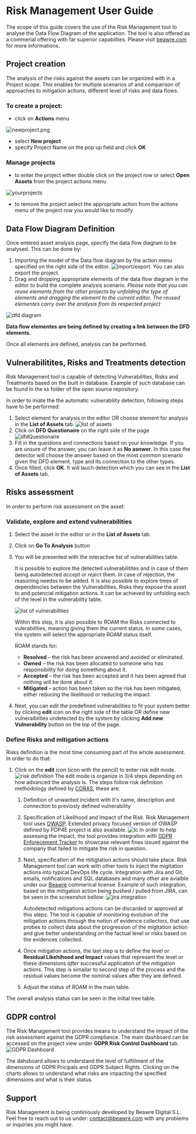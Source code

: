 # Risk Management User Guide

The scope of this guide covers the use of the Risk Management tool to analyse the Data Flow Diagram of the application. The tool is also offered as a commerial offering with far superior capabilties. Please visit [beawre.com](https://beawre.com) for more informations.

## Project creation

The analysis of the risks against the assets can be organized with in a Project scope. This enables for multiple scenarios of and comparison of approaches to mitigation actions, different level of risks and data flows.

### To create a project:

- click on **Actions** menu

![newproject.png](newproject.png)

- select **New project**
- specify Project Name on the pop up field and click **OK**

### Manage projects

- to enter the project either double click on the project row or select **Open Assets** from the project actions menu

![yourprojects](yourprojects.png)

- to remove the project select the appropriate action from the actions menu of the project row you would like to modify

## Data Flow Diagram Definition

Once entered asset analysis page, specify the data flow diagram to be analysed. This can be done by:

1. Importing the model of the Data flow diagram by the action menu specified on the right side of the editor. ![import/export](saveExport.png). You can also export the project.
1. Drag and dropping appropriate elements of the data flow diagram in the editor to build the complete analysis scenario. _Please note that you can reuse elements from the other projects by unfolding the type of elements and dragging the element to the current editor. The reused elementes carry over the analysis from its respected project_

![dfd diagram](dfdDiagram.png)

**Data flow elementes are being defined by creating a link between the DFD elements.**

Once all elements are defined, analysis can be performed.

## Vulnerabilitites, Risks and Treatments detection

Risk Management tool is capable of detecting Vulnerabilities, Risks and Treatments based on the built in database. Example of such database can be found in the `kb` folder of the open source repository.

In order to iniate the the automatic vulnerability detection, following steps have to be performed:

1. Select element for analysis in the editor OR choose element for analysis in the **List of Assets** tab.
   ![list of assets](list_of_assets.png)
1. Click on **DFD Questionaire** on the right side of the page
   ![dfdQuestionaire](dfdQuestionaire.png)
1. Fill in the questions and connections based on your knowledge. If you are unsure of the answer, you can leave it as **No asnwer**. In this case the detector will choose the answer based on the most common scenario given the DFD element, type and its connection to the other types.
1. Once filled, click **OK**. It will lauch detection which you can see in the **List of Assets** tab.

## Risks assessment

In order to perform risk assessment on the asset:

### Validate, explore and extend vulnerabilities

1. Select the asset in the editor or in the **List of Assets** tab.
1. Click on **Go To Analysis** button
1. You will be presented with the interactive list of vulnerabilities table.

   It is possible to explore the detected vulnerabilitites and in case of them being autodetected _accept_ or _reject_ them. In case of rejection, the reasoning needss to be added. It is also possible to explore trees of dependencies between the Vulnerabilities, Risks they expose the asset to and potencial mitigation actions. It can be achieved by unfolding each of the level in the vulnerability table.

   ![list of vulnerabilities](listOfVulnerabilities.png)

   Within this step, it is also possible to ROAM the Risks connected to vulerabilities, meaning giving them the current status. In some cases, the system will select the appropriate ROAM status itself.

   ROAM stands for:

   - **Resolved** – the risk has been answered and avoided or eliminated.
   - **Owned** – the risk has been allocated to someone who has responsibility for doing something about it.
   - **Accepted** – the risk has been accepted and it has been agreed that nothing will be done about it.
   - **Mitigated** – action has been taken so the risk has been mitigated, either reducing the likelihood or reducing the impact.

1. Next, you can edit the predefined vulnerabilities to fit your system better by clicking **edit** icon on the right side of the table OR define new vulneraiblities undetected by the system by clicking **Add new Vulnerability** button on the top of the page.

### Define Risks and mitigation actions

Risks definition is the most time consuming part of the whole assessment. In order to do that:

1. Click on the **edit** icon (icon with the pencil) to enter risk edit mode.
   ![risk definition](risk_definition.png)
   The edit mode is organize in 3/4 steps depending on how advanced the analysis is. The steps follow risk definition methodology defined by [CORAS](http://coras.sourceforge.net/), these are:

   1. Definition of unwanted incident with it's name, description and connection to previosly defined vulnerability
   1. Specification of Likelihood and Impact of the Risk. Risk Management tool uses [OWASP](https://owasp.org/). Extended privacy focused version of OWASP defined by PDP4E project is also available.
      ![lc](risk_lc.png)
      In order to help assessing the impact, the tool provides integration with [GDPR Enforecement Tracker](https://www.enforcementtracker.com/) to showcase relevant fines issued against the company that failed to mitigate the risk in question.

   1. Next, specification of the mitigtation actions should take place. Risk Management tool can work with other tools to inject the migitation actions into typical DevOps life cycle. Integration with Jira and Git, emails, notifications and SQL databases and many other are avialble under our [Beawre](beawre.com) commerical license. Example of such integration, based on the mitigation action being pushed / pulled from JIRA, can be seen in the screenshot bellow:
      ![jira integration](treatment_jira_add.png)

      Autodetected mitigations actions can be discarded or approved at this steps. The tool is capable of monitoring evolution of the mitigation actions through the notion of evidence collectors, that use probes to collect data about the progression of the migitation action and give better understanding on the factual level or risks based on the evidences collected.

   1. Once mitigation actions, the last step is to define the level or **Residual Likehihood and Impact** values that represent the level or these dimensions _after_ successful application of the mitigation actions. This step is simailar to second step of the process and the residual values become the nominal values after they are defined.
   1. Adjust the status of ROAM in the main table.

The overall analysis status can be seen in the initial tree table.

## GDPR control

The Risk Management tool provides means to understand the impact of the risk assessment against the GDPR compliance. The main dashboard can be accessed on the project view under **GDPR Risk Control Dashboard** tab.
![GDPR Dashboard](GDPRDashboard.png)

The dahsboard allows to understand the level of fulfillment of the dimensions of GDPR Pricipals and GDPR Subject Rights. Clicking on the charts allows to understand what risks are impacting the specified dimensions and what is their status.

## Support

Risk Management is being continiously developed by Beawre Digital S.L. Feel free to reach out to us under: [contact@beawre.com](mailto:contact@beawre.com) with any problems or inquiries you might have.
